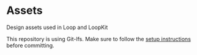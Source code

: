 # Assets
Design assets used in Loop and LoopKit

This repository is using Git-lfs. Make sure to follow the [setup instructions](https://git-lfs.github.com) before committing.
